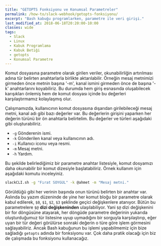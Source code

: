 ```yaml
---
title: "GETOPTS Fonksiyonu ve Konumsal Parametreler"
permalink: /how-to/slack-webhook/getopts-fonksiyonu/
excerpt: "Bash kabuğu programlarken, parametre ile veri girişi."
last_modified_at: 2018-06-18T20:20:00-10:00
classes: wide
tags:
  - Slack
  - Linux
  - Kabuk Programlama
  - Kabuk Betiği
  - getopts
  - Konumsal Parametre
---
```


Komut dosyasına parametre olarak girilen veriler, okunabilirliğin artırılması adına tür belirten anahtarlarla birlikte aktarılabilir. Örneğin mesaj metnimizi girmeden önce metnin başına '-m', kanal ismini girmeden önce de başına '-k' anahtarlarını koyabiliriz. Bu durumda hem giriş esnasında oluşabilecek karışıkları önlemiş hem de komut dosyası içinde bu değerleri karşılaştırmamız kolaylaşmış olur.

Çalışmamızda, kullanıcının komut dosyasına dışarıdan girilebileceği mesaj metni, kanal adı gibi bazı değerler var. Bu değerlerin girişini yaparken her değerin türünü bir ön anahtarla belirtelim. Bu değerler ve türleri aşağıdaki gibi oluşturabiliriz.

- `-g` Gönderenin ismi.
- `-k` Gönderilen kanal veya kullanıcının adı.
- `-i` Kullanıcı iconu veya resmi.
- `-m` Mesaj metni.
- `-h` Yardım.

Bu şekilde belirlediğimiz bir parametre anahtar listesiyle, komut dosyamızı daha okunabilir bir komut dizesiyle başlatabiliriz. Örnek kullanım için aşağıdaki komutu inceleyiniz.

```bash
slackCLI.sh -g "Fırat SOYGÜL" -k @ahmet -m "Mesaj metni."
```

Görüldüğü gibi her verinin başında onun türünü belirten bir anahtar var. Aslında bu yazım düzeninde de yine her komut bloğu bir parametre olarak kabul edilerek, `$0`, `$1`, `$2`, `$3` şeklinde geçici değişkenlere atanıyor. Bütün bu parametrelere `$@` **dizi değişkeninden** ulaşılabiliyor. Yani `$@` dizi değişkenini bir for döngüsüne atayarak, her döngüde parametre değerinin yukarıda oluşturduğumuz tür listesine uyup uymadığını bir sorguyla karşılaştırıp, eğer uyan bir tür değeri görülürse sonraki değerin o türe göre işlem görmesini sağlayabiliriz. Ancak Bash kabuğunun bu işlemi yapabilmemiz için bize sağladığı `getopts` adında bir fonksiyonu var. Çok daha pratik olacağı için biz de çalışmada bu fonksiyonu kullanacağız.

